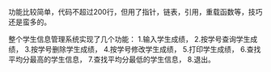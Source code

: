功能比较简单，代码不超过200行，但用了指针，链表，引用，重载函数等，技巧还是蛮多的。

整个学生信息管理系统实现了几个功能：
1.输入学生成绩，
2.按学号查询学生成绩，
3.按学号删除学生成绩，
4.按学号修改学生成绩，
5.打印学生成绩，
6.查找平均分最高的学生信息，
7.查找平均分最低的学生信息，
8.退出。
